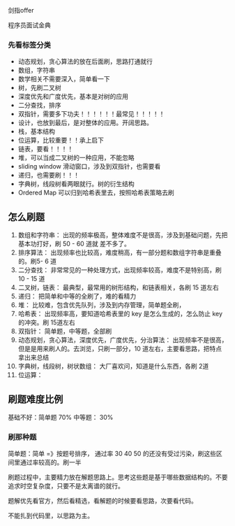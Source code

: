 剑指offer

程序员面试金典

### 先看标签分类

- 动态规划，贪心算法的放在后面刷，思路打通就行
- 数组，字符串
- 数学相关不需要深入，简单看一下
- 树，先刷二叉树
- 深度优先和广度优先，基本是对树的应用
- 二分查找，排序
- 双指针，需要多下功夫！！！！！！最常见！！！！！
- 设计，也放到最后，是对整体的应用。开阔思路。
- 栈，基本结构
- 位运算，比较重要！！承上启下
- 链表，要看！！！！
- 堆，可以当成二叉树的一种应用，不能忽略
- sliding window 滑动窗口，涉及到双指针，也需要看
- 递归，也需要刷！！！
- 字典树，线段树看两眼就行。树的衍生结构
- Ordered Map 可以归到哈希表里去，按照哈希表策略去刷

## 怎么刷题

1. 数组和字符串： 出现的频率极高，整体难度不是很高，涉及到基础问题，先把基本功打好，刷 50 - 60 道就 差不多了。
2. 排序算法： 出现频率也比较高，难度稍高，有一部分题和数组字符串是重叠的。刷5- 6 道
3. 二分查找： 非常常见的一种处理方式，出现频率较高，难度不是特别高，刷 10 - 15 道
4. 二叉树，链表： 最典型，最常用的树形结构，和链表相关，各刷 15 道左右
5. 递归： 把简单和中等的全刷了，难的看精力
6. 堆： 比较难，包含优先队列，涉及到内存管理，简单题全刷，
7. 哈希表： 出现频率高，要知道哈希表里的 key 是怎么生成的，怎么防止 key 的冲突。刷 15道左右
8. 双指针： 简单题，中等题，全部刷
9. 动态规划，贪心算法，深度优先，广度优先，分治算法： 出现频率不是很高，但是是用来刷人的。去浏览，只刷一部分，10 道左右，主要看思路，把特点拿出来总结
10. 字典树，线段树，树状数组： 大厂喜欢问，知道是什么东西，各刷 2道
11. 位运算：

## 刷题难度比例

基础不好：简单题 70% 中等题： 30%

### 刷那种题

简单题：简单 =》按题号排序， 通过率 30 40 50 的还没有受过污染，刷这些区间里通过率较高的。刷一半

刷题过程中，主要精力放在解题思路上。思考这些题是基于哪些数据结构的。不要追求时空复杂度，只要不是太离谱的就行。

题解优先看官方，然后看精选，看解题的时候要看思路，次要看代码。

不能扎到代码里，以思路为主。







